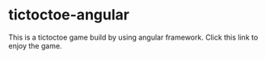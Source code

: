 # tictoctoe-angular
This is a tictoctoe game build by using angular framework.
Click this link to enjoy the game.
